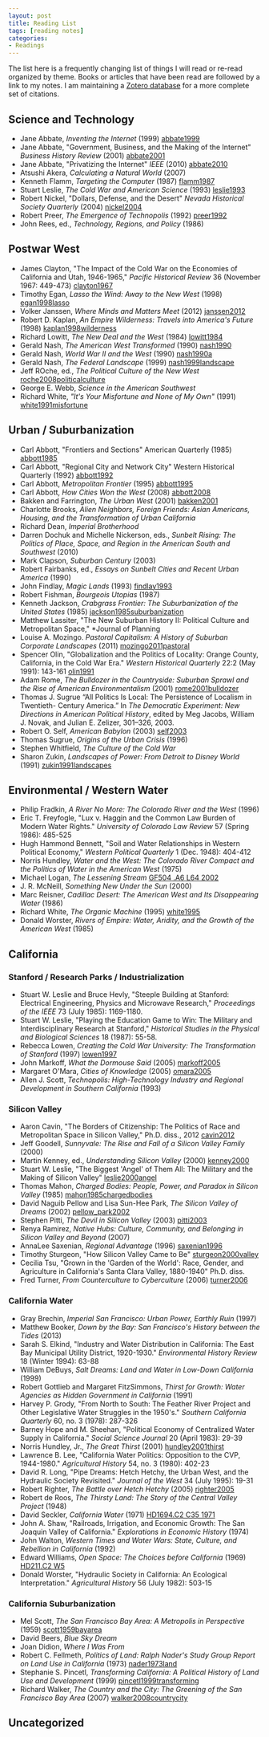 ```yaml
---
layout: post
title: Reading List
tags: [reading notes]
categories:
- Readings
---
```


The list here is a frequently changing list of things I will read or re-read organized by theme. Books or articles that have been read are followed by a link to my notes. I am maintaining a [Zotero database](http://zotero.org/hepplerj) for a more complete set of citations.

Science and Technology
----------------------

- Jane Abbate, *Inventing the Internet* (1999) [abbate1999]()
- Jane Abbate, "Government, Business, and the Making of the Internet" *Business History Review* (2001) [abbate2001]()
- Jane Abbate, "Privatizing the Internet" *IEEE* (2010) [abbate2010]()
- Atsushi Akera, *Calculating a Natural World* (2007)
- Kenneth Flamm, *Targeting the Computer* (1987) [flamm1987]()
- Stuart Leslie, *The Cold War and American Science* (1993) [leslie1993]()
- Robert Nickel, "Dollars, Defense, and the Desert" *Nevada Historical Society Quarterly* (2004) [nickel2004]()
- Robert Preer, *The Emergence of Technopolis* (1992) [preer1992]()
- John Rees, ed., *Technology, Regions, and Policy* (1986)

Postwar West
------------

- James Clayton, "The Impact of the Cold War on the Economies of California and Utah, 1946-1965," *Pacific Historical Review* 36 (November 1967: 449-473) [clayton1967]()
- Timothy Egan, *Lasso the Wind: Away to the New West* (1998) [egan1998lasso]()
- Volker Janssen, *Where Minds and Matters Meet* (2012) [janssen2012]()
- Robert D. Kaplan, *An Empire Wilderness: Travels into America's Future* (1998) [kaplan1998wilderness]()
- Richard Lowitt, *The New Deal and the West* (1984) [lowitt1984]()
- Gerald Nash, *The American West Transformed* (1990) [nash1990]()
- Gerald Nash, *World War II and the West* (1990) [nash1990a]()
- Gerald Nash, *The Federal Landscape* (1999) [nash1999landscape]()
- Jeff ROche, ed., *The Political Culture of the New West* [roche2008politicalculture]()
- George E. Webb, *Science in the American Southwest*
- Richard White, *"It's Your Misfortune and None of My Own"* (1991) [white1991misfortune]()

Urban / Suburbanization
-----------------------

- Carl Abbott, "Frontiers and Sections" American Quarterly (1985) [abbott1985]()
- Carl Abbott, "Regional City and Network City" Western Historical Quarterly (1992) [abbott1992]()
- Carl Abbott, *Metropolitan Frontier* (1995) [abbott1995]()
- Carl Abbott, *How Cities Won the West* (2008) [abbott2008]()
- Bakken and Farrington, *The Urban West* (2001) [bakken2001]()
- Charlotte Brooks, *Alien Neighbors, Foreign Friends: Asian Americans, Housing, and the Transformation of Urban California*
- Richard Dean, *Imperial Brotherhood*
- Darren Dochuk and Michelle Nickerson, eds., *Sunbelt Rising: The Politics of Place, Space, and Region in the American South and Southwest* (2010)
- Mark Clapson, *Suburban Century* (2003)
- Robert Fairbanks, ed., *Essays on Sunbelt Cities and Recent Urban America* (1990)
- John Findlay, *Magic Lands* (1993) [findlay1993]()
- Robert Fishman, *Bourgeois Utopias* (1987)
- Kenneth Jackson, *Crabgrass Frontier: The Suburbanization of the United States* (1985) [jackson1985suburbanization]()
- Matthew Lassiter, "The New Suburban History II: Political Culture and Metropolitan Space," *Journal of Planning
- Louise A. Mozingo. *Pastoral Capitalism: A History of Suburban Corporate Landscapes* (2011) [mozingo2011pastoral]()
- Spencer Olin, "Globalization and the Politics of Locality: Orange County, California, in the Cold War Era." *Western Historical Quarterly* 22:2 (May 1991): 143-161 [olin1991]()
- Adam Rome, *The Bulldozer in the Countryside: Suburban Sprawl and the Rise of American Environmentalism* (2001) [rome2001bulldozer]()
- Thomas J. Sugrue “All Politics Is Local: The Persistence of Localism in Twentieth-
Century America.” In *The Democratic Experiment: New Directions in American Political History*, edited by Meg Jacobs, William J. Novak, and Julian E. Zelizer, 301–326, 2003.
- Robert O. Self, *American Babylon* (2003) [self2003]()
- Thomas Sugrue, *Origins of the Urban Crisis* (1996)
- Stephen Whitfield, *The Culture of the Cold War*
- Sharon Zukin, *Landscapes of Power: From Detroit to Disney World* (1991) [zukin1991landscapes]()

Environmental / Western Water
-----------------------------

- Philip Fradkin, *A River No More: The Colorado River and the West* (1996)
- Eric T. Freyfogle, "Lux v. Haggin and the Common Law Burden of Modern Water Rights." *University of Colorado Law Review* 57 (Spring 1986): 485-525
- Hugh Hammond Bennett, "Soil and Water Relationships in Western Political Economy," *Western Political Quarterly* 1 (Dec. 1948): 404-412
- Norris Hundley, *Water and the West: The Colorado River Compact and the Politics of Water in the American West* (1975)
- Michael Logan, *The Lessening Stream* [GF504 .A6 L64 2002](http://searchworks.stanford.edu/view/4761811)
- J. R. McNeill, *Something New Under the Sun* (2000)
- Marc Reisner, *Cadillac Desert: The American West and Its Disappearing Water* (1986)
- Richard White, *The Organic Machine* (1995) [white1995]()
- Donald Worster, *Rivers of Empire: Water, Aridity, and the Growth of the American West* (1985)

## California

### Stanford / Research Parks / Industrialization

- Stuart W. Leslie and Bruce Hevly, "Steeple Building at Stanford: Electrical Engineering, Physics and Microwave Research," *Proceedings of the IEEE* 73 (July 1985): 1169-1180.
- Stuart W. Leslie, "Playing the Education Game to Win: The Military and Interdisciplinary Research at Stanford," *Historical Studies in the Physical and Biological Sciences* 18 (1987): 55-58.
- Rebecca Lowen, *Creating the Cold War University: The Transformation of Stanford* (1997) [lowen1997]()
- John Markoff, *What the Dormouse Said* (2005) [markoff2005]()
- Margaret O'Mara, *Cities of Knowledge* (2005) [omara2005]()
- Allen J. Scott, *Technopolis: High-Technology Industry and Regional Development in Southern California* (1993)

### Silicon Valley

- Aaron Cavin, "The Borders of Citizenship: The Politics of Race and Metropolitan Space in Silicon Valley," Ph.D. diss., 2012 [cavin2012]()
- Jeff Goodell, *Sunnyvale: The Rise and Fall of a Silicon Valley Family* (2000)
- Martin Kenney, ed., *Understanding Silicon Valley* (2000) [kenney2000]()
- Stuart W. Leslie, "The Biggest 'Angel' of Them All: The Military and the Making of Silicon Valley" [leslie2000angel]()
- Thomas Mahon, *Charged Bodies: People, Power, and Paradox in Silicon Valley* (1985) [mahon1985chargedbodies]()
- David Naguib Pellow and Lisa Sun-Hee Park, *The Silicon Valley of Dreams* (2002) [pellow_park2002]()
- Stephen Pitti, *The Devil in Silicon Valley* (2003) [pitti2003]()
- Renya Ramirez, *Native Hubs: Culture, Community, and Belonging in Silicon Valley and Beyond* (2007)
- AnnaLee Saxenian, *Regional Advantage* (1996) [saxenian1996]()
- Timothy Sturgeon, "How Silicon Valley Came to Be" [sturgeon2000valley]()
- Cecilia Tsu, "Grown in the 'Garden of the World': Race, Gender, and Agriculture in California's Santa Clara Valley, 1880-1940" Ph.D. diss.
- Fred Turner, *From Counterculture to Cyberculture* (2006) [turner2006]()

### California Water

- Gray Brechin, *Imperial San Francisco: Urban Power, Earthly Ruin* (1997)
- Matthew Booker, *Down by the Bay: San Francisco's History between the Tides* (2013)
- Sarah S. Elkind, "Industry and Water Distribution in California: The East Bay Municipal Utility District, 1920-1930." *Environmental History Review* 18 (Winter 1994): 63-88
- William DeBuys, *Salt Dreams: Land and Water in Low-Down California* (1999)
- Robert Gottlieb and Margaret FitzSimmons, *Thirst for Growth: Water Agencies as Hidden Government in California* (1991)
- Harvey P. Grody, "From North to South: The Feather River Project and Other Legislative Water Struggles in the 1950's." *Southern California Quarterly* 60, no. 3 (1978): 287-326
- Barney Hope and M. Sheehan, "Political Economy of Centralized Water Supply in California." *Social Science Journal* 20 (April 1983): 29-39
- Norris Hundley, Jr., *The Great Thirst* (2001) [hundley2001thirst]()
- Lawrence B. Lee, "California Water Politics: Opposition to the CVP, 1944-1980." *Agricultural History* 54, no. 3 (1980): 402-23
- David R. Long, "Pipe Dreams: Hetch Hetchy, the Urban West, and the Hydraulic Society Revisited." *Journal of the West* 34 (July 1995): 19-31
- Robert Righter, *The Battle over Hetch Hetchy* (2005) [righter2005]()
- Robert de Roos, *The Thirsty Land: The Story of the Central Valley Project* (1948)
- David Seckler, *California Water* (1971) [HD1694.C2 C35 1971](http://searchworks.stanford.edu/view/1814485)
- John A. Shaw, "Railroads, Irrigation, and Economic Growth: The San Joaquin Valley of California." *Explorations in Economic History* (1974)
- John Walton, *Western Times and Water Wars: State, Culture, and Rebellion in California* (1992)
- Edward Williams, *Open Space: The Choices before California* (1969) [HD211.C2 W5](http://searchworks.stanford.edu/view/109894)
- Donald Worster, "Hydraulic Society in California: An Ecological Interpretation." *Agricultural History* 56 (July 1982): 503-15

### California Suburbanization

- Mel Scott, *The San Francisco Bay Area: A Metropolis in Perspective* (1959) [scott1959bayarea]()
- David Beers, *Blue Sky Dream*
- Joan Didion, *Where I Was From*
- Robert C. Fellmeth, *Politics of Land: Ralph Nader's Study Group Report on Land Use in California* (1973) [nader1973land]()
- Stephanie S. Pincetl, *Transforming California: A Political History of Land Use and Development* (1999) [pincetl1999transforming]()
- Richard Walker, *The Country and the City: The Greening of the San Francisco Bay Area* (2007) [walker2008countrycity]()

Uncategorized
-------------
